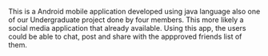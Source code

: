 This is a Android mobile application developed using java language also one of our Undergraduate project done by four members. This more likely a social media application that already available. Using this app, the users could be able to chat, post and share with the appproved friends list of them.
